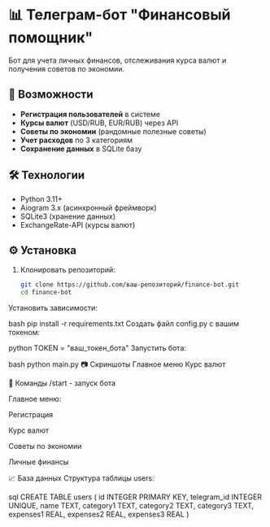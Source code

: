 # 📊 Телеграм-бот "Финансовый помощник"

Бот для учета личных финансов, отслеживания курса валют и получения советов по экономии.

## 🚀 Возможности

- **Регистрация пользователей** в системе
- **Курсы валют** (USD/RUB, EUR/RUB) через API
- **Советы по экономии** (рандомные полезные советы)
- **Учет расходов** по 3 категориям
- **Сохранение данных** в SQLite базу

## 🛠 Технологии

- Python 3.11+
- Aiogram 3.x (асинхронный фреймворк)
- SQLite3 (хранение данных)
- ExchangeRate-API (курсы валют)

## ⚙️ Установка

1. Клонировать репозиторий:
   ```bash
   git clone https://github.com/ваш-репозиторий/finance-bot.git
   cd finance-bot
Установить зависимости:

bash
pip install -r requirements.txt
Создать файл config.py с вашим токеном:

python
TOKEN = "ваш_токен_бота"
Запустить бота:

bash
python main.py
📷 Скриншоты
Главное меню
Курс валют

📌 Команды
/start - запуск бота

Главное меню:

Регистрация

Курс валют

Советы по экономии

Личные финансы

📈 База данных
Структура таблицы users:

sql
CREATE TABLE users (
   id INTEGER PRIMARY KEY,
   telegram_id INTEGER UNIQUE,
   name TEXT,
   category1 TEXT,
   category2 TEXT,
   category3 TEXT,
   expenses1 REAL,
   expenses2 REAL,
   expenses3 REAL
)
